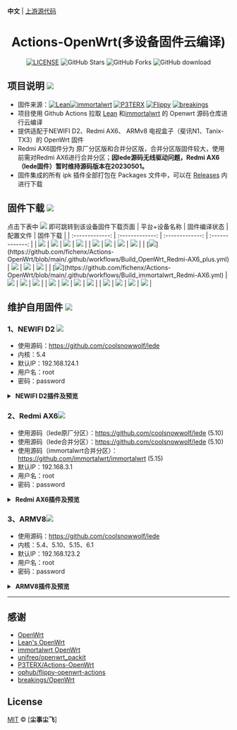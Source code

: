 **中文** | [上游源代码](https://github.com/P3TERX/Actions-OpenWrt)

<div align="center">
<h1>Actions-OpenWrt(多设备固件云编译)</h1>

[![LICENSE](https://img.shields.io/github/license/mashape/apistatus.svg?style=flat-square&label=LICENSE)](https://github.com/fichenx/Actions-OpenWrt/blob/main/LICENSE)
![GitHub Stars](https://img.shields.io/github/stars/fichenx/Actions-OpenWrt.svg?style=flat-square&label=Stars&logo=github)
![GitHub Forks](https://img.shields.io/github/forks/fichenx/Actions-OpenWrt.svg?style=flat-square&label=Forks&logo=github)
![GitHub download](https://img.shields.io/github/downloads/fichenx/Actions-OpenWrt/total.svg?style=flat-square&label=Download&logo=github)
</div>

## 项目说明 [![](https://img.shields.io/badge/-项目基本介绍-FFFFFF.svg)](#项目说明-)
- 固件来源：[![Lean](https://img.shields.io/badge/Lede-Lean-ff69b4.svg?style=flat&logo=appveyor)](https://github.com/coolsnowwolf/lede)[![immortalwrt](https://img.shields.io/badge/immortalwrt-immortalwrt-ff69b4.svg?style=flat&logo=appveyor)](https://github.com/immortalwrt/immortalwrt) [![P3TERX](https://img.shields.io/badge/OpenWrt-P3TERX-blueviolet.svg?style=flat&logo=appveyor)](https://github.com/P3TERX/Actions-OpenWrt) [![Flippy](https://img.shields.io/badge/Package-Flippy-orange.svg?style=flat&logo=appveyor)](https://github.com/unifreq/openwrt_packit)  [![breakings](https://img.shields.io/badge/OpenWrt-breakings-orange.svg?style=flat&logo=appveyor)](https://github.com/breakings/OpenWrt)
- 项目使用 Github Actions 拉取 [Lean](https://github.com/coolsnowwolf/lede) 和[immortalwrt](https://github.com/immortalwrt/immortalwrt) 的 Openwrt 源码仓库进行云编译
- 提供适配于NEWIFI D2、Redmi AX6、 ARMv8 电视盒子（斐讯N1、Tanix-TX3）的 OpenWrt 固件
- Redmi AX6固件分为 原厂分区版和合并分区版，合并分区版固件较大，使用前需对Redmi AX6进行合并分区；**因lede源码无线驱动问题，Redmi AX6（lede固件）暂时维持源码版本在20230501。**
- 固件集成的所有 ipk 插件全部打包在 Packages 文件中，可以在 [Releases](https://github.com/fichenx/Actions-OpenWrt/releases) 内进行下载

## 固件下载 [![](https://img.shields.io/badge/-编译状态及下载链接-FFFFFF.svg)](#固件下载-)
点击下表中 [![](https://img.shields.io/badge/下载-链接-blueviolet.svg?style=flat&logo=hack-the-box)](https://github.com/fichenx/Actions-OpenWrt/releases) 即可跳转到该设备固件下载页面
| 平台+设备名称 | 固件编译状态 | 配置文件 | 固件下载 |
| :-------------: | :-------------: | :-------------: | :-------------: |
| [![](https://img.shields.io/badge/NEWIFI-D2-32C955.svg?logo=openwrt)](https://github.com/fichenx/Actions-OpenWrt/blob/main/.github/workflows/Build_OpenWrt_Newifi-D2.yml) | [![](https://github.com/fichenx/Actions-OpenWrt/actions/workflows/Build_OpenWrt_Newifi-D2.yml/badge.svg)](https://github.com/fichenx/Actions-OpenWrt/actions/workflows/Build_OpenWrt_Newifi-D2.yml) | [![](https://img.shields.io/badge/编译-配置-orange.svg?logo=apache-spark)](https://github.com/fichenx/Actions-OpenWrt/blob/main/config/Newifi_D2.config) | [![](https://img.shields.io/badge/下载-链接-blueviolet.svg?logo=hack-the-box)](https://github.com/fichenx/Actions-OpenWrt/releases?q=Newifi_D2&expanded=true) |
| [![](https://img.shields.io/badge/Redmi-AX6(lede)-32C955.svg?logo=openwrt)](https://github.com/fichenx/Actions-OpenWrt/blob/main/.github/workflows/Build_OpenWrt_Redmi-AX6.yml) | [![](https://github.com/fichenx/Actions-OpenWrt/actions/workflows/Build_OpenWrt_Redmi-AX6.yml/badge.svg)](https://github.com/fichenx/Actions-OpenWrt/actions/workflows/Build_OpenWrt_Redmi-AX6.yml) | [![](https://img.shields.io/badge/编译-配置-orange.svg?logo=apache-spark)](https://github.com/fichenx/Actions-OpenWrt/blob/main/config/AX6.config) | [![](https://img.shields.io/badge/下载-链接-blueviolet.svg?logo=hack-the-box)](https://github.com/fichenx/Actions-OpenWrt/releases?q=Redmi-AX6%28原厂分区%29+lede&expanded=true) |
| [![](https://img.shields.io/badge/Redmi-AX6(lede_plus)-32C955.svg?logo=openwrt)](https://github.com/fichenx/Actions-OpenWrt/blob/main/.github/workflows/Build_OpenWrt_Redmi-AX6_plus.yml) | [![](https://github.com/fichenx/Actions-OpenWrt/actions/workflows/Build_OpenWrt_Redmi-AX6_plus.yml/badge.svg)](https://github.com/fichenx/Actions-OpenWrt/actions/workflows/Build_OpenWrt_Redmi-AX6_plus.yml) | [![](https://img.shields.io/badge/编译-配置-orange.svg?logo=apache-spark)](https://github.com/fichenx/Actions-OpenWrt/blob/main/config/AX6_plus.config) | [![](https://img.shields.io/badge/下载-链接-blueviolet.svg?logo=hack-the-box)](https://github.com/fichenx/Actions-OpenWrt/releases?q=Redmi-AX6%28%E5%90%88%E5%B9%B6%E5%88%86%E5%8C%BA%29+lede&expanded=true) |
| [![](https://img.shields.io/badge/Redmi-AX6(immortalwrt_plus)-32C955.svg?logo=openwrt)](https://github.com/fichenx/Actions-OpenWrt/blob/main/.github/workflows/Build_immortalwrt_Redmi-AX6.yml) | [![](https://github.com/fichenx/Actions-OpenWrt/actions/workflows/Build_immortalwrt_Redmi-AX6.yml/badge.svg)](https://github.com/fichenx/Actions-OpenWrt/actions/workflows/Build_immortalwrt_Redmi-AX6.yml) | [![](https://img.shields.io/badge/编译-配置-orange.svg?logo=apache-spark)](https://github.com/fichenx/Actions-OpenWrt/blob/main/config/AX6_5.15(ImmortalWrt).config) | [![](https://img.shields.io/badge/下载-链接-blueviolet.svg?logo=hack-the-box)](https://github.com/fichenx/Actions-OpenWrt/releases?q=Redmi-AX6%EF%BC%88%E5%90%88%E5%B9%B6%E5%88%86%E5%8C%BA%EF%BC%89+immortalwrt&expanded=true) |
| [![](https://img.shields.io/badge/OpenWrt-ArmV8-32C955.svg?logo=openwrt)](https://github.com/fichenx/Actions-OpenWrt/blob/main/.github/workflows/Releases_ARMv8_OpenWrt.yml) | [![](https://github.com/fichenx/Actions-OpenWrt/actions/workflows/Releases_ARMv8_OpenWrt.yml/badge.svg)](https://github.com/fichenx/Actions-OpenWrt/actions/workflows/Releases_ARMv8_OpenWrt.yml) | [![](https://img.shields.io/badge/编译-配置-orange.svg?logo=apache-spark)](https://github.com/fichenx/Actions-OpenWrt/blob/main/config/ARMv8.config) | [![](https://img.shields.io/badge/下载-链接-blueviolet.svg?logo=hack-the-box)](https://github.com/fichenx/Actions-OpenWrt/releases?q=ARMv8&expanded=true) |
| [![](https://img.shields.io/badge/MiWifi-mini-32C955.svg?logo=openwrt)](https://github.com/fichenx/Actions-OpenWrt/blob/main/.github/workflows/Build_OpenWrt_MiWifi-mini.yml) | [![](https://github.com/fichenx/Actions-OpenWrt/actions/workflows/Build_OpenWrt_MiWifi-mini.yml/badge.svg)](https://github.com/fichenx/Actions-OpenWrt/actions/workflows/Build_OpenWrt_MiWifi-mini.yml) | [![](https://img.shields.io/badge/编译-配置-orange.svg?logo=apache-spark)](https://github.com/fichenx/Actions-OpenWrt/blob/main/config/mini.config) | [![](https://img.shields.io/badge/下载-链接-blueviolet.svg?logo=hack-the-box)](https://github.com/fichenx/Actions-OpenWrt/releases?q=MiWifi-mini&expanded=true) |

## 维护自用固件 [![](https://img.shields.io/badge/-维护自用固件插件及预览-FFFFFF.svg)](#维护自用固件-)

### 1、NEWIFI D2 [![](https://img.shields.io/badge/-NEWIFI_D2-FFFFFF.svg)](#1、NEWIFI_D2-)
- 使用源码：https://github.com/coolsnowwolf/lede
- 内核：5.4
- 默认IP：192.168.124.1
- 用户名：root
- 密码：password
<details>
<summary><b>&nbsp;NEWIFI D2插件及预览</b><br/></summary>
<br/>
- 编译插件：<br/>
- 主题：Design<br/>
- 系统：磁盘管理、文件传输<br/>
- 服务：微信推送、openclash、SmartDNS、KMS服务器、Upnp<br/>
- 网络存储：usb打印服务器、硬盘休眠、FTP服务器、网络共享<br/>
- VPN：N2N VPN、NPS内网穿透<br/>
- 网络：多线多拨、负载均衡、Turbo ACC 网络加速。<br/>
<img src="https://github.com/fichenx/OpenWrt/assets/86181542/a1768d5b-1646-4c6d-8e07-893943415dc5"/>
</details>



### 2、Redmi AX6[![](https://img.shields.io/badge/-Redmi_AX6-FFFFFF.svg)](#2、Redmi_AX6-)
- 使用源码（lede原厂分区）：https://github.com/coolsnowwolf/lede (5.10)
- 使用源码（lede合并分区）：https://github.com/coolsnowwolf/lede (5.10)
- 使用源码（immortalwrt合并分区）：https://github.com/immortalwrt/immortalwrt (5.15)
- 默认IP：192.168.3.1
- 用户名：root
- 密码：password
<details>
<summary><b>&nbsp;Redmi AX6插件及预览</b><br/></summary>
<br/>
 编译插件：<br/>
- 主题：Argon、Design<br/>
- 系统：文件传输<br/>
- 服务：上网时间控制、SmartDNS、网络唤醒、Upnp、KMS服务器、微信推送、动态DNS、bypass（lede原厂分区、lede合并分区）、KoolProxyR plus+（lede合并分区）、 openclash（lede合并分区、immortalwrt合并分区）、Watchcat(lede合并分区、immortalwrt合并分区)、passwall（immortalwrt合并分区）、helloword（immortalwrt合并分区）<br/>
- VPN：N2N VPN、nps内网穿透（lede合并分区、immortalwrt合并分区）<br/>
- 网络：多线多拨、负载均衡(lede原厂分区、lede合并分区)、Turbo ACC 网络加速（lede原厂分区、lede合并分区）。<br/>
<img src="https://github.com/fichenx/OpenWrt/assets/86181542/a640d3d9-b935-40ca-9e16-3cc94bdc6a58"/>
</details>



### 3、ARMV8[![](https://img.shields.io/badge/-ARMV8-FFFFFF.svg)](#3、ARMV8-)
- 使用源码：https://github.com/coolsnowwolf/lede 
- 内核：5.4、5.10、5.15、6.1
- 默认IP：192.168.123.2
- 用户名：root
- 密码：password
<details>
<summary><b>&nbsp;ARMV8插件及预览</b><br/></summary>
<br/>
编译插件：<br/>
- 主题：Argon、Design<br/>
- 系统：Argon主题设置、文件传输、磁盘管理、晨晶宝盒<br/>
- 服务：PassWall、ikoolproxy、bypass、ShadowSocksR Plus+、上网时间控制、微信推送、openclash、动态DNS、SmartDNS、watchcat、网络唤醒、uhttpd、Upnp、KMS服务器、MWAN3 分流助手
- docker：DockerMan<br/>
- 网络存储：filebrowser、NFS管理、usb打印服务器、硬盘休眠、打印服务器、minidlna、网络共享、Aria2、MJPG-streamer、FTP服务器、MiniDLNA<br/>
- VPN：N2N VPN、IPsec VPN服务器、PPTP VPN服务器、Frps、Frp内网穿透、NPS内网穿透<br/>
- 网络：SQM Qos、socat、Turbo ACC 网络加速、u多线多拨、负载均衡。<br/>
<img src="https://github.com/fichenx/OpenWrt/assets/86181542/a7ff319a-8875-4f58-a185-af6c1af979fc"/>
</details>

---------------------------

## 感谢

- [OpenWrt](https://github.com/openwrt/openwrt)
- [Lean's OpenWrt](https://github.com/coolsnowwolf/lede)
- [immortalwrt OpenWrt](https://github.com/immortalwrt/immortalwrt)
- [unifreq/openwrt_packit](https://github.com/unifreq/openwrt_packit)
- [P3TERX/Actions-OpenWrt](https://github.com/P3TERX/Actions-OpenWrt)
- [ophub/flippy-openwrt-actions](https://github.com/ophub/flippy-openwrt-actions)
- [breakings/OpenWrt](https://github.com/breakings/OpenWrt)

## License

[MIT](https://github.com/fichenx/OpenWrt/blob/main/LICENSE) © [**尘事尘飞**]
